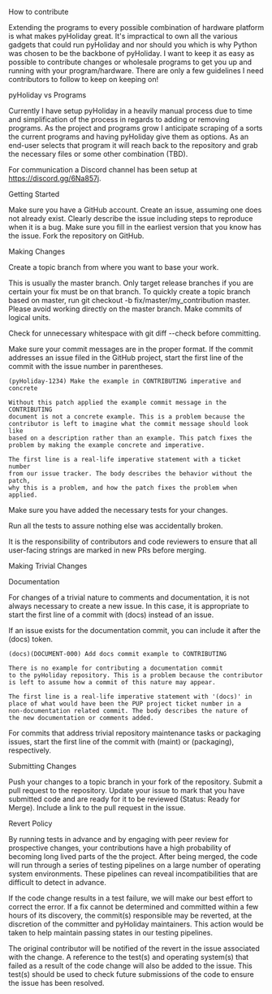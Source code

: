 How to contribute

Extending the programs to every possible combination of hardware platform is what makes pyHoliday great. It's impractical to own all the various gadgets that could run pyHoliday and nor should you which is why Python was chosen to be the backbone of pyHoliday. I want to keep it as easy as possible to contribute changes or wholesale programs to get you up and running with your program/hardware. There are only a few guidelines I need contributors to follow to keep on keeping on!

pyHoliday vs Programs

Currently I have setup pyHoliday in a heavily manual process due to time and simplification of the process in regards to adding or removing programs. As the project and programs grow I anticipate scraping of a sorts the current programs and having pyHoliday give them as options. As an end-user selects that program it will reach back to the repository and grab the necessary files or some other combination (TBD).

For communication a Discord channel has been setup at https://discord.gg/6Na857j.

Getting Started

Make sure you have a GitHub account.
Create an issue, assuming one does not already exist.
Clearly describe the issue including steps to reproduce when it is a bug.
Make sure you fill in the earliest version that you know has the issue.
Fork the repository on GitHub.

Making Changes

Create a topic branch from where you want to base your work.

This is usually the master branch.
Only target release branches if you are certain your fix must be on that branch.
To quickly create a topic branch based on master, run git checkout -b fix/master/my_contribution master. Please avoid working directly on the master branch.
Make commits of logical units.

Check for unnecessary whitespace with git diff --check before committing.

Make sure your commit messages are in the proper format. If the commit addresses an issue filed in the GitHub project, start the first line of the commit with the issue number in parentheses.

    (pyHoliday-1234) Make the example in CONTRIBUTING imperative and concrete

    Without this patch applied the example commit message in the CONTRIBUTING
    document is not a concrete example. This is a problem because the
    contributor is left to imagine what the commit message should look like
    based on a description rather than an example. This patch fixes the
    problem by making the example concrete and imperative.

    The first line is a real-life imperative statement with a ticket number
    from our issue tracker. The body describes the behavior without the patch,
    why this is a problem, and how the patch fixes the problem when applied.
Make sure you have added the necessary tests for your changes.

Run all the tests to assure nothing else was accidentally broken.

It is the responsibility of contributors and code reviewers to ensure that all user-facing strings are marked in new PRs before merging.

Making Trivial Changes

Documentation

For changes of a trivial nature to comments and documentation, it is not always necessary to create a new issue. In this case, it is appropriate to start the first line of a commit with (docs) instead of an issue.

If an issue exists for the documentation commit, you can include it after the (docs) token.

    (docs)(DOCUMENT-000) Add docs commit example to CONTRIBUTING

    There is no example for contributing a documentation commit
    to the pyHoliday repository. This is a problem because the contributor
    is left to assume how a commit of this nature may appear.

    The first line is a real-life imperative statement with '(docs)' in
    place of what would have been the PUP project ticket number in a
    non-documentation related commit. The body describes the nature of
    the new documentation or comments added.
For commits that address trivial repository maintenance tasks or packaging issues, start the first line of the commit with (maint) or (packaging), respectively.

Submitting Changes

Push your changes to a topic branch in your fork of the repository.
Submit a pull request to the repository.
Update your issue to mark that you have submitted code and are ready for it to be reviewed (Status: Ready for Merge).
Include a link to the pull request in the issue.

Revert Policy

By running tests in advance and by engaging with peer review for prospective changes, your contributions have a high probability of becoming long lived parts of the the project. After being merged, the code will run through a series of testing pipelines on a large number of operating system environments. These pipelines can reveal incompatibilities that are difficult to detect in advance.

If the code change results in a test failure, we will make our best effort to correct the error. If a fix cannot be determined and committed within a few hours of its discovery, the commit(s) responsible may be reverted, at the discretion of the committer and pyHoliday maintainers. This action would be taken to help maintain passing states in our testing pipelines.

The original contributor will be notified of the revert in the issue associated with the change. A reference to the test(s) and operating system(s) that failed as a result of the code change will also be added to the issue. This test(s) should be used to check future submissions of the code to ensure the issue has been resolved.
